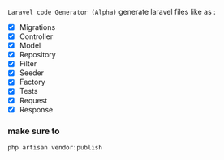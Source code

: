 `Laravel code Generator (Alpha)`
generate laravel files
like as :
- [x] Migrations
- [x] Controller
- [x] Model
- [x] Repository
- [x] Filter
- [x] Seeder
- [x] Factory
- [x] Tests
- [x] Request
- [x] Response

### make sure to

```
php artisan vendor:publish
```
